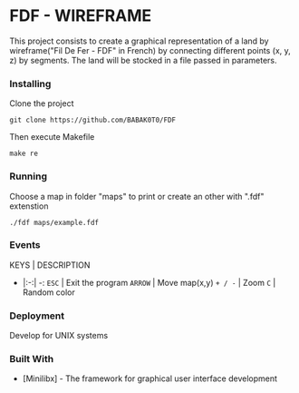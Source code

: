 # FDF - WIREFRAME

This project consists to create a graphical representation of a land by wireframe("Fil De Fer - FDF" in French) by connecting different points (x, y, z) by segments.
The land will be stocked in a file passed in parameters.

### Installing

Clone the project

```
git clone https://github.com/BABAK0T0/FDF
```

Then execute Makefile

```
make re
```

### Running

Choose a map in folder "maps" to print or create an other with ".fdf" extenstion

```
./fdf maps/example.fdf
```

### Events

KEYS | DESCRIPTION
- |:-:| -:
`ESC` | Exit the program
`ARROW` | Move map(x,y)
`+ / -` | Zoom
`C` | Random color

### Deployment

Develop for UNIX systems

### Built With

* [Minilibx] - The framework for graphical user interface development


